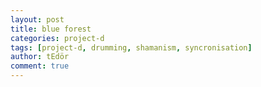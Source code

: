 ```yaml
---
layout: post
title: blue forest
categories: project-d
tags: [project-d, drumming, shamanism, syncronisation]
author: tEdör
comment: true
---
```

